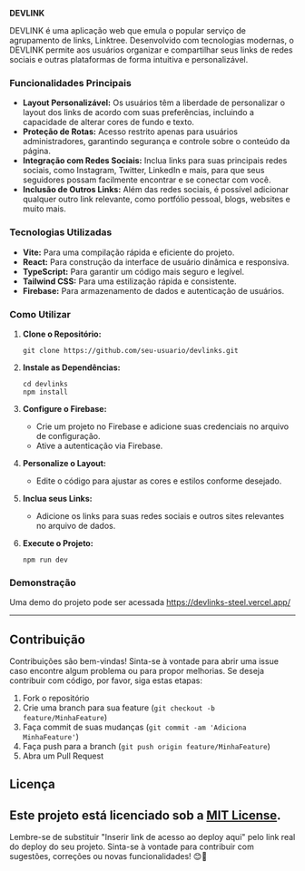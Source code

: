 **DEVLINK**

DEVLINK é uma aplicação web que emula o popular serviço de agrupamento de links, Linktree. Desenvolvido com tecnologias modernas, o DEVLINK permite aos usuários organizar e compartilhar seus links de redes sociais e outras plataformas de forma intuitiva e personalizável.

### Funcionalidades Principais

- **Layout Personalizável:** Os usuários têm a liberdade de personalizar o layout dos links de acordo com suas preferências, incluindo a capacidade de alterar cores de fundo e texto.
- **Proteção de Rotas:** Acesso restrito apenas para usuários administradores, garantindo segurança e controle sobre o conteúdo da página.
- **Integração com Redes Sociais:** Inclua links para suas principais redes sociais, como Instagram, Twitter, LinkedIn e mais, para que seus seguidores possam facilmente encontrar e se conectar com você.
- **Inclusão de Outros Links:** Além das redes sociais, é possível adicionar qualquer outro link relevante, como portfólio pessoal, blogs, websites e muito mais.

### Tecnologias Utilizadas

- **Vite:** Para uma compilação rápida e eficiente do projeto.
- **React:** Para construção da interface de usuário dinâmica e responsiva.
- **TypeScript:** Para garantir um código mais seguro e legível.
- **Tailwind CSS:** Para uma estilização rápida e consistente.
- **Firebase:** Para armazenamento de dados e autenticação de usuários.

### Como Utilizar

1. **Clone o Repositório:**
   ```
   git clone https://github.com/seu-usuario/devlinks.git
   ```

2. **Instale as Dependências:**
   ```
   cd devlinks
   npm install
   ```

3. **Configure o Firebase:**
   - Crie um projeto no Firebase e adicione suas credenciais no arquivo de configuração.
   - Ative a autenticação via Firebase.

4. **Personalize o Layout:**
   - Edite o código para ajustar as cores e estilos conforme desejado.

5. **Inclua seus Links:**
   - Adicione os links para suas redes sociais e outros sites relevantes no arquivo de dados.

6. **Execute o Projeto:**
   ```
   npm run dev
   ```

### Demonstração

Uma demo do projeto pode ser acessada https://devlinks-steel.vercel.app/


---
## Contribuição
Contribuições são bem-vindas! Sinta-se à vontade para abrir uma issue caso encontre algum problema ou para propor melhorias. Se deseja contribuir com código, por favor, siga estas etapas:
1. Fork o repositório
2. Crie uma branch para sua feature (`git checkout -b feature/MinhaFeature`)
3. Faça commit de suas mudanças (`git commit -am 'Adiciona MinhaFeature'`)
4. Faça push para a branch (`git push origin feature/MinhaFeature`)
5. Abra um Pull Request

## Licença
Este projeto está licenciado sob a [MIT License](https://opensource.org/licenses/MIT).
--- 

Lembre-se de substituir "Inserir link de acesso ao deploy aqui" pelo link real do deploy do seu projeto.
Sinta-se à vontade para contribuir com sugestões, correções ou novas funcionalidades! 😊🚀
